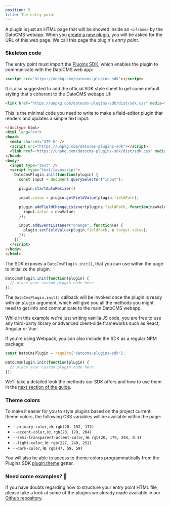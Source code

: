 ```yaml
---
position: 5
title: The entry point
---
```


A plugin is just an HTML page that will be showed inside an `<iframe>` by the DatoCMS webapp. When you [create a new plugin](/docs/plugins/creating-a-new-plugin/), you will be asked for the URL of this web page. We call this page the plugin's *entry point*.

### Skeleton code

The entry point must import the [Plugins SDK](https://github.com/datocms/plugins-sdk/), which enables the plugin to communicate with the DatoCMS web app:

```html
<script src="https://unpkg.com/datocms-plugins-sdk"></script>
```

It is also suggested to add the official SDK style sheet to get some default styling that's coherent to the DatoCMS webapp UI:

```html
<link href="https://unpkg.com/datocms-plugins-sdk/dist/sdk.css" media="all" rel="stylesheet" />
```

This is the minimal code you need to write to make a field-editor plugin that renders and updates a simple text input:

```html
<!doctype html>
<html lang="en">
<head>
  <meta charset="UTF-8" />
  <script src="https://unpkg.com/datocms-plugins-sdk"></script>
  <link href="https://unpkg.com/datocms-plugins-sdk/dist/sdk.css" media="all" rel="stylesheet" />
</head>
<body>
  <input type="text" />
  <script type="text/javascript">
    DatoCmsPlugin.init(function(plugin) {
      const input = document.querySelector("input");

      plugin.startAutoResizer()

      input.value = plugin.getFieldValue(plugin.fieldPath);

      plugin.addFieldChangeListener(plugins.fieldPath, function(newValue) {
        input.value = newValue;
      });

      input.addEventListener("change", function(e) {
        plugin.setFieldValue(plugin.fieldPath, e.target.value);
      });
    });
  </script>
</body>
</html>
```

The SDK exposes a `DatoCmsPlugin.init()`, that you can use within the page to initialize the plugin:

```js
DatoCmsPlugin.init(function(plugin) {
  // place your custom plugin code here
});
```

The `DatoCmsPlugin.init()` callback will be invoked once the plugin is ready with an `plugin` argument, which will give you all the methods you might need to get info and communicate to the main DatoCMS webapp.

While in this example we're just writing vanilla JS code, you are free to use any third-party library or advanced client-side frameworks such as React, Angular or Vue. 

If you're using Webpack, you can also include the SDK as a regular NPM package:

```js
const DatoCmsPlugin = require('datocms-plugins-sdk');

DatoCmsPlugin.init(function(plugin) {
  // place your custom plugin code here
});
```

We'll take a detailed look the methods our SDK offers and how to use them in the [next section of the guide](/docs/plugins/sdk-reference/).

### Theme colors

To make it easier for you to style plugins based on the project current theme colors, the following CSS variables will be available within the page:

* `--primary-color`, ie. `rgb(20, 152, 172)`
* `--accent-color`, ie. `rgb(20, 179, 204)`
* `--semi-transparent-accent-color`, ie. `rgb(20, 179, 204, 0.1)`
* `--light-color`, ie. `rgb(227, 249, 252)`
* `--dark-color`, ie. `rgb(47, 59, 59)`

You will also be able to access to theme colors programmatically from the Plugins SDK [plugin.theme](/docs/plugins/sdk-reference/#plugintheme) getter.

### Need some examples? :balloon:

If you have doubts regarding how to structure your entry point HTML file, please take a look at some of the plugins we already made available in our [Github repository](https://github.com/datocms/plugins/tree/master/).
